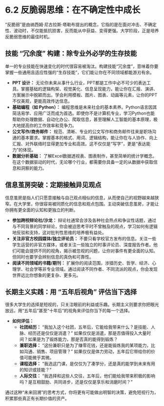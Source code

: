 # **6.2 反脆弱思维：在不确定性中成长**

“反脆弱”是由纳西姆·尼古拉斯·塔勒布提出的概念，它指的是在面对冲击、不确定性、波动时，不仅能抵抗损害，反而能从中获益、变得更强。大学阶段，正是培养反脆弱思维的最佳时机。

## **技能 “冗余度” 构建：除专业外必学的生存技能**

单一的专业技能在快速变化的时代很容易被淘汰。构建技能“冗余度”，意味着你要掌握一些通用且适应性强的“生存技能”，它们能让你在不同领域都能游刃有余。

* **PPT 设计：** 无论你未来从事什么行业，PPT都是工作中必不可少的表达工具。掌握基础的逻辑构架、视觉美化、信息呈现能力，能让你在汇报、演讲、方案展示中脱颖而出。学会利用模板、图片、图表、动画等元素，让你的PPT不仅美观，更能高效传达信息。
* **基础编程（如 Python）：** 编程思维是未来社会的基本素养。Python语言因其简洁易学、应用广泛而成为首选。即使你不是计算机专业，学习Python也能帮助你处理数据、自动化办公、爬取信息，甚至理解人工智能的基本原理，极大地提高你的工作效率和竞争力。
* **公文写作/商务邮件：** 规范、清晰、专业的公文写作和商务邮件往来是职场沟通的基本要求。掌握基本的格式、用词、逻辑结构，能让你在与人协作、向上汇报、对外联络时显得更加专业和高效。这不仅仅是“写字”，更是“表达能力”的体现。
* **数据分析基础：** 了解Excel数据透视表、图表制作，甚至简单的统计学概念。在这个数据驱动的时代，无论哪个行业，都需要你具备一定的从数据中获取信息和洞察的能力。

## **信息茧房突破：定期接触异见观点**

信息茧房是指人们只愿意接触与自己观点相似的信息，从而使自己的视野越来越狭窄。在大学里，你很容易被同质化的信息和观点包围。主动突破信息茧房，才能让你拥有更全面的认知和更独立的判断。

* **参加跨校辩论社/沙龙：** 辩论社通常会涉及各种社会热点和争议性话题，通过与不同背景的同学辩论，你会被迫思考平时不曾触及的观点，学习如何有逻辑地反驳和支持，这对批判性思维的培养极有益处。
* **关注非官方校园媒体/独立评论员：** 不要只看学校官方发布的信息。关注一些学生运营的非官方媒体，或者关注一些独立的时事评论员、深度报告作者。他们可能会提供不同的视角，揭示被忽视的问题，让你对事件有更全面的认知。但同时也要学会辨别信息的真伪和可靠性。
* **阅读不同领域的书籍/期刊：** 扩展你的阅读范围，涉猎历史、哲学、经济、心理学、社会学等非专业领域。通过阅读不同作者、不同流派的观点，你会发现世界远比你想象的更复杂、更多元。

## **长期主义实践：用 “五年后视角” 评估当下选择**

很多大学生的选择是短视的，只关注眼前的利益或乐趣。长期主义则要求你把眼光放远，用“五年后”甚至“十年后”的视角来评估你当下的每一个选择。

* **如何评估：**
  * **社团经历：** “我加入这个社团，五年后，它能给我带来什么？是技能、人脉、经历还是仅仅是消遣？” 如果仅仅是消遣，那是否值得投入大量时间？如果是为了锻炼能力，那是否真的能得到锻炼？
  * **兼职选择：** “这份兼职只是为了赚零花钱，还是能锻炼我的某项能力，比如沟通、销售、项目管理？” 如果仅仅是体力劳动，五年后它带给你的价值可能微乎其微。
  * **课程选择：** “我选这门课，是仅仅为了凑学分，还是真的能学到未来有用的知识或技能？”
  * **人际交往：** “我选择和这些人交往，五年后，他们能给我带来积极的影响吗？是互相鼓励、共同进步，还是仅仅是享乐和消磨时间？”

通过这种“未来回溯”的思考方式，你将更有可能做出明智的决策，避免短视行为，积累那些真正有长期价值的资产。
